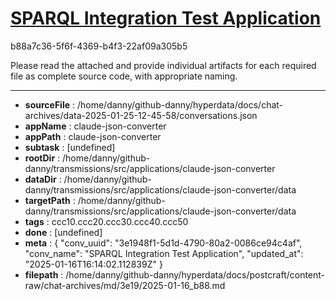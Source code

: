 # [SPARQL Integration Test Application](https://claude.ai/chat/3e1948f1-5d1d-4790-80a2-0086ce94c4af)

b88a7c36-5f6f-4369-b4f3-22af09a305b5

Please read the attached and provide individual artifacts for each required file as complete source code, with appropriate naming.

---

* **sourceFile** : /home/danny/github-danny/hyperdata/docs/chat-archives/data-2025-01-25-12-45-58/conversations.json
* **appName** : claude-json-converter
* **appPath** : claude-json-converter
* **subtask** : [undefined]
* **rootDir** : /home/danny/github-danny/transmissions/src/applications/claude-json-converter
* **dataDir** : /home/danny/github-danny/transmissions/src/applications/claude-json-converter/data
* **targetPath** : /home/danny/github-danny/transmissions/src/applications/claude-json-converter/data
* **tags** : ccc10.ccc20.ccc30.ccc40.ccc50
* **done** : [undefined]
* **meta** : {
  "conv_uuid": "3e1948f1-5d1d-4790-80a2-0086ce94c4af",
  "conv_name": "SPARQL Integration Test Application",
  "updated_at": "2025-01-16T16:14:02.112839Z"
}
* **filepath** : /home/danny/github-danny/hyperdata/docs/postcraft/content-raw/chat-archives/md/3e19/2025-01-16_b88.md